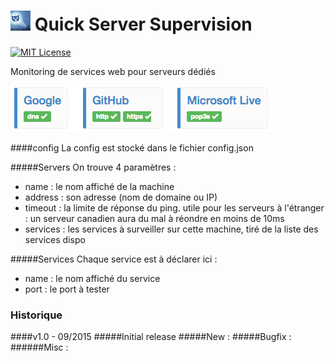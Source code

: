 # ![](https://raw.githubusercontent.com/lordzurp/QSS/master/ressources/favicon.32.png) Quick Server Supervision

[![MIT License](http://img.shields.io/badge/license-MIT-blue.svg?style=flat-square)][license] 

[license]: https://raw.githubusercontent.com/lordzurp/QSS/master/LICENSE

Monitoring de services web pour serveurs dédiés

![ScreenShot](https://raw.githubusercontent.com/lordzurp/QSS/master/ressources/screenshot.png)



####config
La config est stocké dans le fichier config.json

#####Servers
On trouve 4 paramètres :
- name : le nom affiché de la machine
- address : son adresse (nom de domaine ou IP)
- timeout : la limite de réponse du ping. utile pour les serveurs à l'étranger : un serveur canadien aura du mal à réondre en moins de 10ms
- services : les services à surveiller sur cette machine, tiré de la liste des services dispo

#####Services
Chaque service est à déclarer ici :
- name : le nom affiché du service
- port : le port à tester



### Historique
####v1.0 - 09/2015
#####Initial release
#####New :
#####Bugfix :
######Misc :

